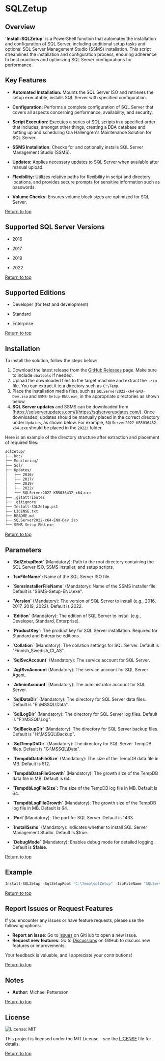 # SQLZetup

## Overview

**´Install-SQLZetup´** is a PowerShell function that automates the installation and configuration of SQL Server, including additional setup tasks and optional SQL Server Management Studio (SSMS) installation. This script streamlines the installation and configuration process, ensuring adherence to best practices and optimizing SQL Server configurations for performance.

## Key Features

- **Automated Installation:** Mounts the SQL Server ISO and retrieves the setup executable, installs SQL Server with specified configuration.

- **Configuration:** Performs a complete configuration of SQL Server that covers all aspects concerning performance, availability, and security.

- **Script Execution:** Executes a series of SQL scripts in a specified order that includes, amongst other things, creating a DBA database and setting up and scheduling Ola Hallengren's Maintenance Solution for SQL Server.

- **SSMS Installation:** Checks for and optionally installs SQL Server Management Studio (SSMS).

- **Updates:** Applies necessary updates to SQL Server when available after manual upload.

- **Flexibility:** Utilizes relative paths for flexibility in script and directory locations, and provides secure prompts for sensitive information such as passwords.

- **Volume Checks:** Ensures volume block sizes are optimized for SQL Server.

[Return to top](#sqlzetup)

## Supported SQL Server Versions

- 2016

- 2017

- 2019

- 2022

[Return to top](#sqlzetup)

## Supported Editions

- Developer (for test and development)

- Standard

- Enterprise

[Return to top](#sqlzetup)

## Installation

To install the solution, follow the steps below:

1. Download the latest release from the [GitHub Releases](https://github.com/sqlsweden/SQLZetup/releases) page. Make sure to include `dbatools` if needed.
2. Upload the downloaded files to the target machine and extract the `.zip` file. You can extract it to a directory such as `C:\Temp`.
3. Place the installation media files, such as `SQLServer2022-x64-ENU-Dev.iso` and `SSMS-Setup-ENU.exe`, in the appropriate directories as shown below.
4. **SQL Server updates** and SSMS can be downloaded from [https://sqlserverupdates.com/](https://sqlserverupdates.com/). Once downloaded, updates should be manually placed in the correct directory under `Updates`, as shown below. For example, `SQLServer2022-KB5036432-x64.exe` should be placed in the `2022/` folder.

Here is an example of the directory structure after extraction and placement of required files:

```markdown
sqlzetup/
├── Doc/
├── Monitoring/
├── Sql/
├── Updates/
│   ├── 2016/
│   ├── 2017/
│   ├── 2019/
│   ├── 2022/
│   └── SQLServer2022-KB5036432-x64.exe
├── .gitattributes
├── .gitignore
├── Install-SQLZetup.ps1
├── LICENSE.txt
├── README.md
├── SQLServer2022-x64-ENU-Dev.iso
└── SSMS-Setup-ENU.exe
```

[Return to top](#sqlzetup)

## Parameters

- **´SqlZetupRoot´** (Mandatory): Path to the root directory containing the SQL Server ISO, SSMS installer, and setup scripts.

- **´IsoFileName´:** Name of the SQL Server ISO file.

- **´SsmsInstallerFileName´** (Mandatory): Name of the SSMS installer file. Default is "SSMS-Setup-ENU.exe".

- **´Version´** (Mandatory): The version of SQL Server to install (e.g., 2016, 2017, 2019, 2022). Default is 2022.

- **´Edition´** (Mandatory): The edition of SQL Server to install (e.g., Developer, Standard, Enterprise).

- **´ProductKey´:** The product key for SQL Server installation. Required for Standard and Enterprise editions.

- **´Collation´** (Mandatory): The collation settings for SQL Server. Default is "Finnish_Swedish_CI_AS".

- **´SqlSvcAccount´** (Mandatory): The service account for SQL Server.

- **´AgtSvcAccount** (Mandatory): The service account for SQL Server Agent.

- **´AdminAccount´** (Mandatory): The administrator account for SQL Server.

- **´SqlDataDir´** (Mandatory): The directory for SQL Server data files. Default is "E:\MSSQL\Data".

- **´SqlLogDir´** (Mandatory): The directory for SQL Server log files. Default is "F:\MSSQL\Log".

- **´SqlBackupDir´** (Mandatory): The directory for SQL Server backup files. Default is "H:\MSSQL\Backup".

- **´SqlTempDbDir´** (Mandatory): The directory for SQL Server TempDB files. Default is "G:\MSSQL\Data".

- **´TempdbDataFileSize´** (Mandatory): The size of the TempDB data file in MB. Default is 512.

- **´TempdbDataFileGrowth´** (Mandatory): The growth size of the TempDB data file in MB. Default is 64.

- **´TempdbLogFileSize´:** The size of the TempDB log file in MB. Default is 64.

- **´TempdbLogFileGrowth´** (Mandatory): The growth size of the TempDB log file in MB. Default is 64.

- **´Port´**(Mandatory): The port for SQL Server. Default is 1433.

- **´InstallSsms´** (Mandatory): Indicates whether to install SQL Server Management Studio. Default is $true.

- **´DebugMode´** (Mandatory): Enables debug mode for detailed logging. Default is **$false**.

[Return to top](#sqlzetup)

## Example

```powershell
Install-SQLZetup -SqlZetupRoot "C:\Temp\sqlZetup" -IsoFileName "SQLServer2022-x64-ENU-Dev.iso" -SsmsInstallerFileName "SSMS-Setup-ENU.exe" -Version 2022 -Edition "Developer" -Collation "Finnish_Swedish_CI_AS" -SqlSvcAccount "agdemo\sqlengine" -AgtSvcAccount "agdemo\sqlagent" -AdminAccount "agdemo\sqlgroup" -SqlDataDir "E:\MSSQL\Data" -SqlLogDir "F:\MSSQL\Log" -SqlBackupDir "H:\MSSQL\Backup" -SqlTempDbDir "G:\MSSQL\Data" -TempdbDataFileSize 512 -TempdbDataFileGrowth 64 -TempdbLogFileSize 64 -TempdbLogFileGrowth 64 -Port 1433 -InstallSsms $true -DebugMode $false
```

[Return to top](#sqlzetup)

## Report Issues or Request Features

If you encounter any issues or have feature requests, please use the following options:

- **Report an issue**: Go to [Issues](https://github.com/sqlsweden/SQLZetup/issues) on GitHub to open a new issue.
- **Request new features**: Go to [Discussions](https://github.com/sqlsweden/SQLZetup/discussions) on GitHub to discuss new features or improvements.

Your feedback is valuable, and I appreciate your contributions!

[Return to top](#sqlzetup)

## Notes

- **Author:** Michael Pettersson

[Return to top](#sqlzetup)

## License

![License: MIT](https://img.shields.io/badge/License-MIT-yellow.svg)

This project is licensed under the MIT License - see the [LICENSE](LICENSE.txt) file for details.

[Return to top](#sqlzetup)
